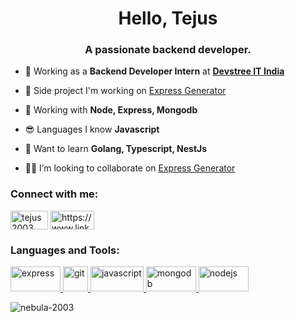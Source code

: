 <h1 align="center">Hello, Tejus</h1>
<h3 align="center">A passionate backend developer.</h3>

-   💼 Working as a **Backend Developer Intern** at [**Devstree IT India**](https://www.devstree.com/)

-   🔭 Side project I'm working on [Express Generator](https://github.com/Nebula-2003/generator)

-   🌱 Working with **Node, Express, Mongodb**

-   😎 Languages I know **Javascript**

-   🌠 Want to learn **Golang, Typescript, NestJs**

-   🙋‍♂️ I’m looking to collaborate on [Express Generator](https://github.com/Nebula-2003/generator)

<h3 align="left">Connect with me:</h3>
<p align="left">
<a href="https://twitter.com/tejus2003" target="blank"><img align="center" src="https://img.shields.io/badge/Twitter-1DA1F2?style=for-the-badge&logo=twitter&logoColor=white" alt="tejus2003" height="30" width="60" /></a>
<a href="https://www.linkedin.com/in/tejus-raghavendra/" target="blank"><img align="center" src="https://img.shields.io/badge/LinkedIn-0077B5?style=for-the-badge&logo=linkedin&logoColor=white" alt="https://www.linkedin.com/in/tejus-raghavendra/" height="30" width="70" /></a>
</p>

<h3 align="left">Languages and Tools:</h3>
<p align="left"> <a href="https://expressjs.com" target="_blank" rel="noreferrer"> <img src="https://img.shields.io/badge/Express%20js-000000?style=for-the-badge&logo=express&logoColor=white" alt="express" width="80" height="40"/> </a> <a href="https://git-scm.com/" target="_blank" rel="noreferrer"> <img src="https://www.vectorlogo.zone/logos/git-scm/git-scm-icon.svg" alt="git" width="40" height="40"/> </a> <a href="https://developer.mozilla.org/en-US/docs/Web/JavaScript" target="_blank" rel="noreferrer"> <img src="https://img.shields.io/badge/JavaScript-323330?style=for-the-badge&logo=javascript&logoColor=F7DF1E" alt="javascript" width="85" height="40"/> </a> <a href="https://www.mongodb.com/" target="_blank" rel="noreferrer"> <img src="https://img.shields.io/badge/MongoDB-4EA94B?style=for-the-badge&logo=mongodb&logoColor=white" alt="mongodb" width="80" height="40"/> </a> <a href="https://nodejs.org" target="_blank" rel="noreferrer"> <img src="https://img.shields.io/badge/Node%20js-339933?style=for-the-badge&logo=nodedotjs&logoColor=white" alt="nodejs" width="80" height="40"/> </a> </p>

<p><img align="center" src="https://github-readme-stats.vercel.app/api/top-langs?username=nebula-2003&show_icons=true&locale=en&layout=compact" alt="nebula-2003" /></p>
